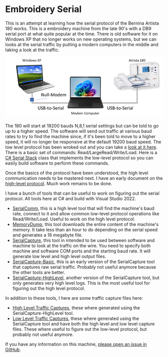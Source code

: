 # Embroidery Serial

This is an attempt at learning how the serial protocol of the Bernina Artista 180 works. This is a embroidery machine from the late 90's with a DB9 serial port at what quite popular at the time. There is old software for it on Windows XP that no longer works on new operating systems, but we can looks at the serial traffic by putting a modern computers in the middle and taking a look at the traffic.

![image](https://github.com/Ylianst/EMB-Serial/blob/main/docs/images/serial-setup.png)

The 180 will start at 19200 bauds N,8,1 serial settings but can be told to go up to a higher speed. The software will send out traffic at various baud rates to try to find the machine since, if it's been told to move to a higher speed, it will no longer be responsive at the default 19200 baud speed. The low level protocol has been wroked out and you can take a [look at it here](https://github.com/Ylianst/EMB-Serial/blob/main/docs/SerialProtocol.md). There is a basic set of commands: Read/LargeRead/Write/Load. Here is a [C# Serial Stack](https://github.com/Ylianst/EMB-Serial/blob/main/Tools/SerialComm/SerialStack.cs) class that implements the low-level protocol so you can easily build software to perform these commands.

Once the basics of the protocol have been understood, the high level communication needs to be mastered next. I have an early document on the [high-level protocol](https://github.com/Ylianst/EMB-Serial/blob/main/docs/SerialProtocol.md). Much work remains to be done.

I have a bunch of tools that can be useful to work on figuring out the serial protocol. All tools here at C# and build with Visual Studio 2022.

- [SerialComm](https://github.com/Ylianst/EMB-Serial/tree/main/tools/SerialComm), this is a high level tool that will find the machine's baud rate, connect to it and allow common low-level protocol operations like Read/Write/Load. Useful to work on the high level protocol.
- [MemoryDump](https://github.com/Ylianst/EMB-Serial/tree/main/tools/MemoryDump), this tool downloads the entire content of the machine's memory. It take less than an hour to do depending on the serial speed and generates a 16 megabyte file.
- [SerialCapture](https://github.com/Ylianst/EMB-Serial/tree/main/tools/SerialCapture), this tool in intended to be used between software and machine to look at the traffic on the wire. You need to specify both machine and software COM ports and the starting baud rate. It will generate low level and high level output files.
- [SerialCapture-Basic](https://github.com/Ylianst/EMB-Serial/tree/main/tools/SerialCapture-Basic), this is an early version of the SerialCapture tool that captures raw serial traffic. Probably not useful anymore because the other tools are better.
- [SerialCapture-HighLevel](https://github.com/Ylianst/EMB-Serial/tree/main/tools/SerialCapture-HighLevel), another version of the SerialCapture tool, but only generates very high level logs. This is the most useful tool for figuring out the high level protocol.

In addition to these tools, I here are some traffic capture files here:

- [High Level Traffic Captures](https://github.com/Ylianst/EMB-Serial/tree/main/tools/SerialCapture-HighLevel/captures), these where generated using the SerialCapture-HighLevel tool.
- [Low Level Traffic Captures](https://github.com/Ylianst/EMB-Serial/tree/main/tools/SerialCapture/captures), these where generated using the SerialCapture tool and have both the high level and low level capture files. These where useful to figure out the low-level protocol, but probably not useful anymore.

If you have any information on this machine, [please open an issue in GitHub](https://github.com/Ylianst/EMB-Serial/issues).
